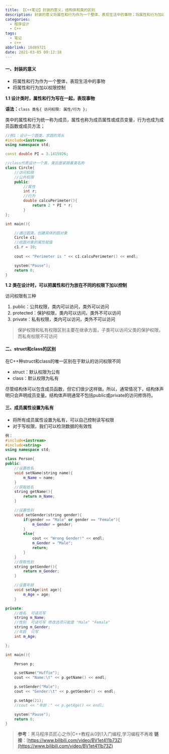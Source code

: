 ```yaml
---
title: 【C++笔记】封装的意义，结构体和类的区别
description: 封装的意义将属性和行为作为一个整体，表现生活中的事物；将属性和行为加以权限控制。设计类时，属性和行为写在一起，表现事物，语法规范如下
categories:
  - 程序设计
  - C++
tags:
  - 笔记
  - c++
abbrlink: 16d89721
date: 2021-03-05 09:12:18
---
```


#### 一、封装的意义

* 将属性和行为作为一个整体，表现生活中的事物
* 将属性和行为加以权限控制

**1.1 设计类时，属性和行为写在一起，表现事物**

**语法：**`class 类名{ 访问权限: 属性/行为 };`

类中的属性和行为统一称为成员，属性也称为成员属性或成员变量，行为也成为成员函数或成员方法；

```c++
//例1：设计一个圆类，求圆的周长
#include<iostream>
using namespace std;

const double PI = 3.1415926;

//class代表设计一个类，类后面紧跟着类名称
class Circle{
    //访问权限
    //公共权限
    public:
        //属性
        int r;
        //行为
        double calcuPerimeter(){
            return 2 * PI * r;
        }
};

int main(){

    //通过圆类，创建具体的圆对象
    Circle c1;
    //给圆对象的属性赋值
    c1.r = 10;
	
    cout << "Perimeter is " << c1.calcuPerimeter() << endl;

    system("Pause");
    return 0;
}
```

**1.2 类在设计时，可以把属性和行为放在不同的权限下加以控制**

访问权限有三种

1. public：公共权限，类内可以访问，类外可以访问
2. protected：保护权限，类内可以访问，类外不可以访问
3. private：私有权限，类内可以访问，类外不可以访问

> 保护权限和私有权限区别主要在继承方面，子类可以访问父类的保护权限，而私有权限不可访问

#### 二、struct和class的区别

在C++种struct和class的唯一区别在于默认的访问权限不同

* struct：默认权限为公有
* class：默认权限为私有

尽管结构体可以包含成员函数，但它们很少这样做。所以，通常情况下，结构体声明只会声明成员变量。结构体声明通常不包括public或private的访问修饰符。

#### 三、成员属性设置为私有

* 将所有成员属性设置为私有，可以自己控制读写权限
* 对于写权限，我们可以检测数据的有效性

```c++
例：
#include<iostream>
#include<string>
using namespace std;

class Person{
public:
    //设置姓名
    void setName(string name){
        m_Name = name;
    }
    //获取姓名
    string getName(){
        return m_Name;
    }

    //设置性别
    void setGender(string gender){
        if(gender == "Male" or gender == "Female"){
            m_Gender = gender;
        }
        else{
            cout << "Wrong Gender!" << endl;
            m_Gender = "Male";
            return;
        }
    }
    //获取性别
    string getGender(){
        return m_Gender;
    }

    //设置年龄
    void setAge(int age){
        m_Age = age;
    }

private:
    //姓名  可读可写
    string m_Name;
    //性别  可读可写 修改选项只能是 "Male" "Female"
    string m_Gender;
    //年龄  只写
    int m_Age;

};

int main(){

    Person p;

    p.setName("Huffie");
    cout << "Name:\t" << p.getName() << endl;

    p.setGender("Male");
    cout << "Gender:\t" << p.getGender() << endl;

    p.setAge(21);
    //cout << "年龄：" << p.getAge() << endl;

    system("Pause");
    return 0;
}
```

  > **参考**：黑马程序员匠心之作|C++教程从0到1入门编程,学习编程不再难
  > **链接**：[https://www.bilibili.com/video/BV1et411b73Z](https://www.bilibili.com/video/BV1et411b73Z)